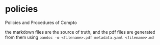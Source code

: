 # policies

Policies and Procedures of Compto

the markdown files are the source of truth, and the pdf files are
generated from them using `pandoc -o <filename>.pdf metadata.yaml <filename>.md`
